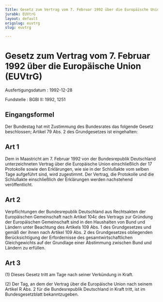 ```yaml
---
Title: Gesetz zum Vertrag vom 7. Februar 1992 über die Europäische Union
jurabk: EUVtrG
layout: default
origslug: euvtrg
slug: euvtrg

---
```


# Gesetz zum Vertrag vom 7. Februar 1992 über die Europäische Union (EUVtrG)

Ausfertigungsdatum
:   1992-12-28

Fundstelle
:   BGBl II: 1992, 1251

## Eingangsformel

Der Bundestag hat mit Zustimmung des Bundesrates das folgende Gesetz
beschlossen; Artikel 79 Abs. 2 des Grundgesetzes ist eingehalten:

## Art 1

Dem in Maastricht am 7. Februar 1992 von der Bundesrepublik
Deutschland unterzeichneten Vertrag über die Europäische Union
einschließlich der 17 Protokolle sowie den Erklärungen, wie sie in der
Schlußakte vom selben Tage aufgeführt sind, wird zugestimmt. Der
Vertrag, die Protokolle und die Schlußakte einschließlich der
Erklärungen werden nachstehend veröffentlicht.

## Art 2

Verpflichtungen der Bundesrepublik Deutschland aus Rechtsakten der
Europäischen Gemeinschaft nach Artikel 104c des Vertrags zur Gründung
der Europäischen Gemeinschaft sind in den Haushalten von Bund und
Ländern unter Beachtung des Artikels 109 Abs. 1 des Grundgesetzes und
gemäß der ihnen nach Artikel 109 Abs. 2 des Grundgesetzes obliegenden
Berücksichtigung der Erfordernisse des gesamtwirtschaftlichen
Gleichgewichts auf der Grundlage einer Abstimmung zwischen Bund und
Ländern zu erfüllen.

## Art 3

(1) Dieses Gesetz tritt am Tage nach seiner Verkündung in Kraft.

(2) Der Tag, an dem der Vertrag über die Europäische Union nach seinem
Artikel R Abs. 2 für die Bundesrepublik Deutschland in Kraft tritt,
ist im Bundesgesetzblatt bekanntzugeben.


